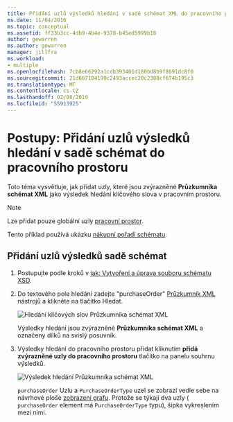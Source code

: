 ```yaml
---
title: Přidání uzlů výsledků hledání v sadě schémat XML do pracovního prostoru
ms.date: 11/04/2016
ms.topic: conceptual
ms.assetid: ff33b3cc-4db9-4b4e-9378-b45ed5999b18
author: gewarren
ms.author: gewarren
manager: jillfra
ms.workload:
- multiple
ms.openlocfilehash: 7cb8e66292a1cdb393401d180bd8b9f8691dc8f0
ms.sourcegitcommit: 21d667104199c2493accec20c2388cf674b195c3
ms.translationtype: MT
ms.contentlocale: cs-CZ
ms.lasthandoff: 02/08/2019
ms.locfileid: "55913925"
---
```

# <a name="how-to-add-schema-set-search-result-nodes-to-the-workspace"></a>Postupy: Přidání uzlů výsledků hledání v sadě schémat do pracovního prostoru

Toto téma vysvětluje, jak přidat uzly, které jsou zvýrazněné **Průzkumníka schémat XML** jako výsledek hledání klíčového slova v pracovním prostoru.

> [!NOTE]
> Lze přidat pouze globální uzly [pracovní prostor](../xml-tools/xml-schema-designer-workspace.md).


 Tento příklad používá ukázku [nákupní pořadí schématu](../xml-tools/sample-xsd-file-purchase-order-schema.md).

## <a name="to-add-schema-set-result-nodes"></a>Přidání uzlů výsledků sadě schémat

1.  Postupujte podle kroků v [jak: Vytvoření a úprava souboru schématu XSD](../xml-tools/how-to-create-and-edit-an-xsd-schema-file.md).

2.  Do textového pole hledání zadejte "purchaseOrder" [Průzkumník XML](../xml-tools/xml-schema-explorer.md) nástrojů a klikněte na tlačítko Hledat.

     ![Hledání klíčových slov Průzkumníka schémat XML](../xml-tools/media/schemaexplorersearch.gif)

     Výsledky hledání jsou zvýrazněné **Průzkumníka schémat XML** a označeny dílků na svislý posuvník.

3.  Výsledky hledání do pracovního prostoru přidat kliknutím **přidá zvýrazněné uzly do pracovního prostoru** tlačítko na panelu souhrnu výsledků.

     ![Výsledek hledání Průzkumníka schémat XML](../xml-tools/media/schemaexplorersearchresult.gif)

     `purchaseOrder` Uzlu a `PurchaseOrderType` uzel se zobrazí vedle sebe na návrhové ploše [zobrazení grafu](../xml-tools/graph-view.md). Protože se týkají dva uzly ( `purchaseOrder` element má `PurchaseOrderType` typu), šipka vykreslením mezi nimi.
